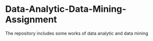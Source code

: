 # Data-Analytic-Data-Mining-Assignment
The repository includes some works of data analytic and data mining
